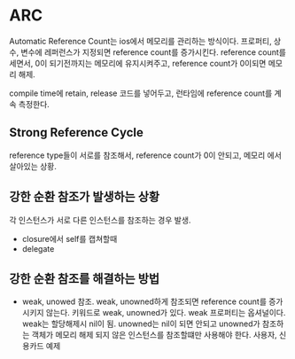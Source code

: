 ARC
===

Automatic Reference Count는 ios에서 메모리를 관리하는 방식이다. 프로퍼티, 상수, 변수에 레퍼런스가 지정되면 reference count를 증가시킨다. reference count를 세면서, 0이 되기전까지는 메모리에 유지시켜주고, reference count가 0이되면 메모리 해제.

compile time에 retain, release 코드를 넣어두고, 런타임에 reference count를 계속 측정한다. 

Strong Reference Cycle
---
reference type들이 서로를 참조해서, reference count가 0이 안되고, 메모리 에서 살아있는 상황.

강한 순환 참조가 발생하는 상황
---

각 인스턴스가 서로 다른 인스턴스를 참조하는 경우 발생. 

* closure에서 self를 캡쳐할때
* delegate

강한 순환 참조를 해결하는 방법
---
* weak, unowed 참조.
weak, unowned하게 참조되면 reference count를 증가시키지 않는다.
키워드로 weak, unowned가 있다. weak 프로퍼티는 옵셔널이다. weak는 할당해제시 nil이 됨. unowned는 nil이 되면 안되고 unowned가 참조하는 객체가 메모리 해제 되지 않은 인스턴스를 참조할떄만 사용해야 한다. 사용자, 신용카드 예제
